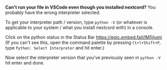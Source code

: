 **Can't run your file in VSCode even though you installed nextcord?**
You probably have the wrong interpreter selected.
 
To get your interpreter path / version, type `python -V` (or whatever is applicable to your system / what you install nextcord with) in a console.

Click on the python status in the Status Bar https://epic.embed.fail/lM5jIumi (If you can't see this, open the command palette by pressing `Ctrl+Shift+P`, type `Python: Select Interpreter` and hit enter.)

Now select the interpreter version that you've previously seen in `python -V` hit enter and done.
